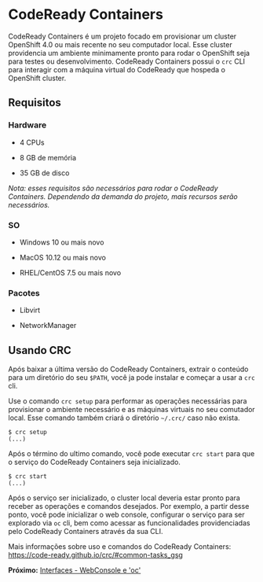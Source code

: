# CodeReady Containers

CodeReady Containers é um projeto focado em provisionar um cluster OpenShift 4.0 ou mais recente no seu computador local. Esse cluster providencia um ambiente minimamente pronto para rodar o OpenShift seja para testes ou desenvolvimento.
CodeReady Containers possui o `crc` CLI para interagir com a máquina virtual do CodeReady que hospeda o OpenShift cluster.

## Requisitos

### Hardware

- 4 CPUs

- 8 GB de memória

- 35 GB de disco

_Nota: esses requisitos são necessários para rodar o CodeReady Containers. Dependendo da demanda do projeto, mais recursos serão necessários._

### SO

- Windows 10 ou mais novo

- MacOS 10.12 ou mais novo

- RHEL/CentOS 7.5 ou mais novo

### Pacotes

- Libvirt

- NetworkManager

## Usando CRC

Após baixar a última versão do CodeReady Containers, extrair o conteúdo para um diretório do seu `$PATH`, você ja pode instalar e começar a usar a `crc` cli.

Use o comando `crc setup` para performar as operações necessárias para provisionar o ambiente necessário e as máquinas virtuais no seu comutador local. Esse comando também criará o diretório `~/.crc/` caso não exista.

```
$ crc setup
(...)
```

Após o término do ultimo comando, você pode executar `crc start` para que o serviço do CodeReady Containers seja inicializado.

```
$ crc start
(...)
```

Após o serviço ser inicializado, o cluster local deveria estar pronto para receber as operações e comandos desejados. Por exemplo, a partir desse ponto, você pode inicializar o web console, configurar o serviço para ser explorado via `oc` cli, bem como acessar as funcionalidades providenciadas pelo CodeReady Containers através da sua CLI.

Mais informações sobre uso e comandos do CodeReady Containers: <https://code-ready.github.io/crc/#common-tasks_gsg>

**Próximo:** [Interfaces - WebConsole e 'oc'](/openshift-basico/interfaces)
